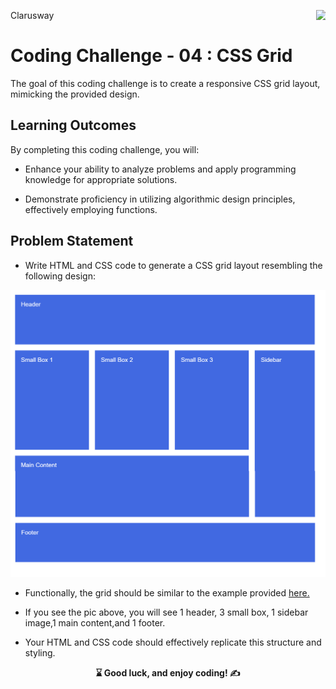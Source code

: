 <p>Clarusway<img align="right"
  src="https://secure.meetupstatic.com/photos/event/3/1/b/9/600_488352729.jpeg"  width="15px"></p>

# Coding Challenge - 04 : CSS Grid

The goal of this coding challenge is to create a responsive CSS grid layout, mimicking the provided design.

## Learning Outcomes

By completing this coding challenge, you will:

- Enhance your ability to analyze problems and apply programming knowledge for appropriate solutions.

- Demonstrate proficiency in utilizing algorithmic design principles, effectively employing functions.

   
## Problem Statement

- Write HTML and CSS code to generate a CSS grid layout resembling the following design:

![CSS Grid](./css-grid.png)

* Functionally, the grid should be similar to the example provided [here.](https://codepen.io/AaronClarusway/full/wvGpaXP)

- If you see the pic above, you will see 1 header, 3 small box, 1 sidebar image,1 main content,and 1 footer.

- Your HTML and CSS code should effectively replicate this structure and styling.

<p align="center"><strong> ⌛ Good luck, and enjoy coding!  ✍</strong> </p>
